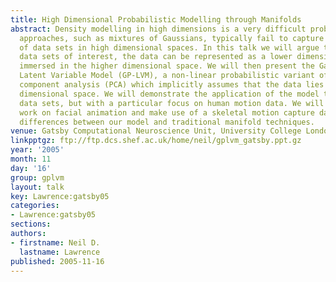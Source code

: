 ```yaml
---
title: High Dimensional Probabilistic Modelling through Manifolds
abstract: Density modelling in high dimensions is a very difficult problem. Traditional
  approaches, such as mixtures of Gaussians, typically fail to capture the structure
  of data sets in high dimensional spaces. In this talk we will argue that for many
  data sets of interest, the data can be represented as a lower dimensional manifold
  immersed in the higher dimensional space. We will then present the Gaussian Process
  Latent Variable Model (GP-LVM), a non-linear probabilistic variant of principal
  component analysis (PCA) which implicitly assumes that the data lies on a lower
  dimensional space. We will demonstrate the application of the model to a range of
  data sets, but with a particular focus on human motion data. We will show some preliminary
  work on facial animation and make use of a skeletal motion capture data set to illustrate
  differences between our model and traditional manifold techniques.
venue: Gatsby Computational Neuroscience Unit, University College London, U.K.
linkpptgz: ftp://ftp.dcs.shef.ac.uk/home/neil/gplvm_gatsby.ppt.gz
year: '2005'
month: 11
day: '16'
group: gplvm
layout: talk
key: Lawrence:gatsby05
categories:
- Lawrence:gatsby05
sections: 
authors:
- firstname: Neil D.
  lastname: Lawrence
published: 2005-11-16
---
```

